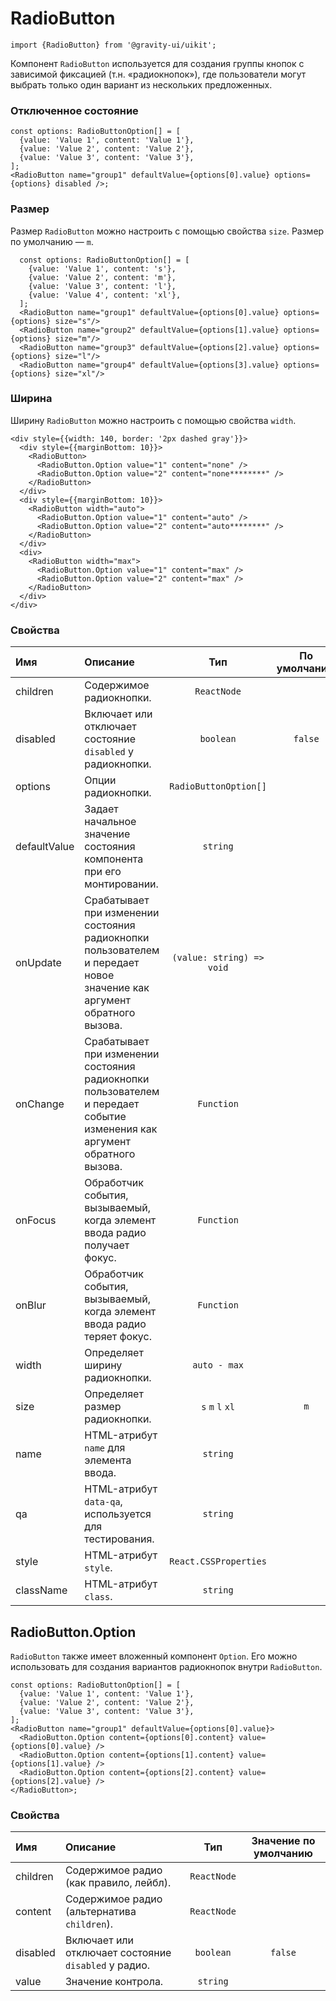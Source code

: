 <!--GITHUB_BLOCK-->

# RadioButton

<!--/GITHUB_BLOCK-->

```tsx
import {RadioButton} from '@gravity-ui/uikit';
```

Компонент `RadioButton` используется для создания группы кнопок с зависимой фиксацией (т.н. «радиокнопок»), где пользователи могут выбрать только один вариант из нескольких предложенных.

### Отключенное состояние

<!--LANDING_BLOCK

<ExampleBlock
  code={`
const options: RadioButtonOption[] = [
  {value: 'Value 1', content: 'Value 1'},
  {value: 'Value 2', content: 'Value 2'},
  {value: 'Value 3', content: 'Value 3'},
];
<RadioButton name="group1" defaultValue={options[0].value} options={options} disabled/>
`}
>
  <UIKit.RadioButton name="group1" defaultValue="Value 1" options={
    [
      {value: 'Value 1', content: 'Value 1'},
      {value: 'Value 2', content: 'Value 2'},
      {value: 'Value 3', content: 'Value 3'},
    ]
  } disabled/>
</ExampleBlock>

LANDING_BLOCK-->

<!--GITHUB_BLOCK-->

```tsx
const options: RadioButtonOption[] = [
  {value: 'Value 1', content: 'Value 1'},
  {value: 'Value 2', content: 'Value 2'},
  {value: 'Value 3', content: 'Value 3'},
];
<RadioButton name="group1" defaultValue={options[0].value} options={options} disabled />;
```

<!--/GITHUB_BLOCK-->

### Размер

Размер `RadioButton` можно настроить с помощью свойства `size`. Размер по умолчанию — `m`.

<!--LANDING_BLOCK

<ExampleBlock
  code={`
const options: RadioButtonOption[] = [
  {value: 'Value 1', content: 's'},
  {value: 'Value 2', content: 'm'},
  {value: 'Value 3', content: 'l'},
  {value: 'Value 4', content: 'xl'},
];
<RadioButton name="group1" defaultValue={options[0].value} options={options} size="s"/>
<RadioButton name="group2" defaultValue={options[1].value} options={options} size="m"/>
<RadioButton name="group3" defaultValue={options[2].value} options={options} size="l"/>
<RadioButton name="group4" defaultValue={options[3].value} options={options} size="xl"/>
`}
>
  <div style={{display: 'grid', justifyItems: 'center', gap: 10}}>
    <UIKit.RadioButton name="group1" defaultValue="Value 1" options={
      [
        {value: 'Value 1', content: 's'},
        {value: 'Value 2', content: 'm'},
        {value: 'Value 3', content: 'l'},
        {value: 'Value 4', content: 'xl'},
      ]
    } size="s"/>
    <UIKit.RadioButton name="group2" defaultValue="Value 2" options={
      [
        {value: 'Value 1', content: 's'},
        {value: 'Value 2', content: 'm'},
        {value: 'Value 3', content: 'l'},
        {value: 'Value 4', content: 'xl'},
      ]
    } size="m"/>
    <UIKit.RadioButton name="group3" defaultValue="Value 3" options={
      [
        {value: 'Value 1', content: 's'},
        {value: 'Value 2', content: 'm'},
        {value: 'Value 3', content: 'l'},
        {value: 'Value 4', content: 'xl'},
      ]
    } size="l"/>
    <UIKit.RadioButton name="group4" defaultValue="Value 4" options={
      [
        {value: 'Value 1', content: 's'},
        {value: 'Value 2', content: 'm'},
        {value: 'Value 3', content: 'l'},
        {value: 'Value 4', content: 'xl'},
      ]
    } size="xl"/>
  </div>
</ExampleBlock>

LANDING_BLOCK-->

<!--GITHUB_BLOCK-->

```tsx
  const options: RadioButtonOption[] = [
    {value: 'Value 1', content: 's'},
    {value: 'Value 2', content: 'm'},
    {value: 'Value 3', content: 'l'},
    {value: 'Value 4', content: 'xl'},
  ];
  <RadioButton name="group1" defaultValue={options[0].value} options={options} size="s"/>
  <RadioButton name="group2" defaultValue={options[1].value} options={options} size="m"/>
  <RadioButton name="group3" defaultValue={options[2].value} options={options} size="l"/>
  <RadioButton name="group4" defaultValue={options[3].value} options={options} size="xl"/>
```

<!--/GITHUB_BLOCK-->

### Ширина

Ширину `RadioButton` можно настроить с помощью свойства `width`.

<!--LANDING_BLOCK

<ExampleBlock
  code={`
<div style={{width: 140, border: '2px dashed gray'}}>
  <div style={{marginBottom: 10}}>
    <RadioButton>
      <RadioButton.Option value="1" content="none" />
      <RadioButton.Option value="2" content="none********" />
    </RadioButton>
  </div>
  <div style={{marginBottom: 10}}>
    <RadioButton width="auto">
      <RadioButton.Option value="1" content="auto" />
      <RadioButton.Option value="2" content="auto********" />
    </RadioButton>
  </div>
  <div>
    <RadioButton width="max">
      <RadioButton.Option value="1" content="max" />
      <RadioButton.Option value="2" content="max" />
    </RadioButton>
  </div>
</div>
`}
>
<div style={{width: 140, border: '2px dashed gray'}}>
 <div style={{marginBottom: 10}}>
    <UIKit.RadioButton>
      <UIKit.RadioButton.Option value="1" content="none" />
      <UIKit.RadioButton.Option value="2" content="none********" />
    </UIKit.RadioButton>
  </div>
  <div style={{marginBottom: 10}}>
    <UIKit.RadioButton width="auto">
      <UIKit.RadioButton.Option value="1" content="auto" />
      <UIKit.RadioButton.Option value="2" content="auto********" />
    </UIKit.RadioButton>
  </div>
  <div>
    <UIKit.RadioButton width="max">
      <UIKit.RadioButton.Option value="1" content="max" />
      <UIKit.RadioButton.Option value="2" content="max" />
    </UIKit.RadioButton>
  </div>
</div>
</ExampleBlock>

LANDING_BLOCK-->

<!--GITHUB_BLOCK-->

```tsx
<div style={{width: 140, border: '2px dashed gray'}}>
  <div style={{marginBottom: 10}}>
    <RadioButton>
      <RadioButton.Option value="1" content="none" />
      <RadioButton.Option value="2" content="none********" />
    </RadioButton>
  </div>
  <div style={{marginBottom: 10}}>
    <RadioButton width="auto">
      <RadioButton.Option value="1" content="auto" />
      <RadioButton.Option value="2" content="auto********" />
    </RadioButton>
  </div>
  <div>
    <RadioButton width="max">
      <RadioButton.Option value="1" content="max" />
      <RadioButton.Option value="2" content="max" />
    </RadioButton>
  </div>
</div>
```

<!--/GITHUB_BLOCK-->

### Свойства

| Имя          | Описание                                                                                                                  |            Тип            | По умолчанию |
| :----------- | :------------------------------------------------------------------------------------------------------------------------ | :-----------------------: | :----------: |
| children     | Содержимое радиокнопки.                                                                                                   |        `ReactNode`        |              |
| disabled     | Включает или отключает состояние `disabled` у радиокнопки.                                                                |         `boolean`         |   `false`    |
| options      | Опции радиокнопки.                                                                                                        |   `RadioButtonOption[]`   |              |
| defaultValue | Задает начальное значение состояния компонента при его монтировании.                                                      |         `string`          |              |
| onUpdate     | Срабатывает при изменении состояния радиокнопки пользователем и передает новое значение как аргумент обратного вызова.    | `(value: string) => void` |              |
| onChange     | Срабатывает при изменении состояния радиокнопки пользователем и передает событие изменения как аргумент обратного вызова. |        `Function`         |              |
| onFocus      | Обработчик события, вызываемый, когда элемент ввода радио получает фокус.                                                 |        `Function`         |              |
| onBlur       | Обработчик события, вызываемый, когда элемент ввода радио теряет фокус.                                                   |        `Function`         |              |
| width        | Определяет ширину радиокнопки.                                                                                            |       `auto - max`        |              |
| size         | Определяет размер радиокнопки.                                                                                            |     `s` `m` `l` `xl`      |     `m`      |
| name         | HTML-атрибут `name` для элемента ввода.                                                                                   |         `string`          |              |
| qa           | HTML-атрибут `data-qa`, используется для тестирования.                                                                    |         `string`          |              |
| style        | HTML-атрибут `style`.                                                                                                     |   `React.CSSProperties`   |              |
| className    | HTML-атрибут `class`.                                                                                                     |         `string`          |              |

## RadioButton.Option

`RadioButton` также имеет вложенный компонент `Option`. Его можно использовать для создания вариантов радиокнопок внутри `RadioButton`.

<!--LANDING_BLOCK

<ExampleBlock
  code={`
const options: RadioButtonOption[] = [
  {value: 'Value 1', content: 'Value 1'},
  {value: 'Value 2', content: 'Value 2'},
  {value: 'Value 3', content: 'Value 3'},
];
<RadioButton name="group1" defaultValue={options[0].value}>
  <RadioButton.Option content={options[0].content} value={options[0].value} />
  <RadioButton.Option content={options[1].content} value={options[1].value} />
  <RadioButton.Option content={options[2].content} value={options[2].value} />
</RadioGroup>
`}
>
<UIKit.RadioButton name="group1" defaultValue="Value 1">
  <UIKit.RadioButton.Option content="Value 1" value="Value 1" />
  <UIKit.RadioButton.Option content="Value 2" value="Value 2" />
  <UIKit.RadioButton.Option content="Value 3" value="Value 3" />
</UIKit.RadioButton>
</ExampleBlock>

LANDING_BLOCK-->

<!--GITHUB_BLOCK-->

```tsx
const options: RadioButtonOption[] = [
  {value: 'Value 1', content: 'Value 1'},
  {value: 'Value 2', content: 'Value 2'},
  {value: 'Value 3', content: 'Value 3'},
];
<RadioButton name="group1" defaultValue={options[0].value}>
  <RadioButton.Option content={options[0].content} value={options[0].value} />
  <RadioButton.Option content={options[1].content} value={options[1].value} />
  <RadioButton.Option content={options[2].content} value={options[2].value} />
</RadioButton>;
```

<!--/GITHUB_BLOCK-->

### Свойства

| Имя      | Описание                                             |     Тип     | Значение по умолчанию |
| :------- | :--------------------------------------------------- | :---------: | :-------------------: |
| children | Содержимое радио (как правило, лейбл).               | `ReactNode` |                       |
| content  | Содержимое радио (альтернатива `children`).          | `ReactNode` |                       |
| disabled | Включает или отключает состояние `disabled` у радио. |  `boolean`  |        `false`        |
| value    | Значение контрола.                                   |  `string`   |                       |
